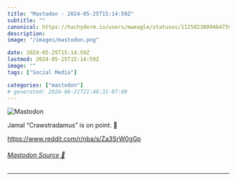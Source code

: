 ```yaml
---
title: "Mastodon - 2024-05-25T15:14:59Z"
subtitle: ""
canonical: https://hachyderm.io/users/mweagle/statuses/112502380946475902
description:
image: "/images/mastodon.png"

date: 2024-05-25T15:14:59Z
lastmod: 2024-05-25T15:14:59Z
image: ""
tags: ["Social Media"]

categories: ["mastodon"]
# generated: 2024-06-21T21:40:31-07:00
---
```

![Mastodon](/images/mastodon.png)

<p>Jamal “Crawstradamus” is on point. 🔮 </p><p><a href="https://www.reddit.com/r/nba/s/Za3SrW0gGp" target="_blank" rel="nofollow noopener noreferrer" translate="no"><span class="invisible">https://www.</span><span class="">reddit.com/r/nba/s/Za3SrW0gGp</span><span class="invisible"></span></a></p>


###### [Mastodon Source 🐘](https://hachyderm.io/@mweagle/112502380946475902)

___
